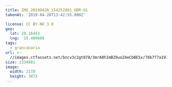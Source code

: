 ```yaml
---
title: IMG_20190428_154252881_HDR-01
takenAt: '2019-04-28T13:42:55.000Z'

license: CC BY-ND 3.0
geo:
  lat: 28.16443
  lng: -15.409609
tags:
  - grancanaria
url: >-
  //images.ctfassets.net/bncv3c2gt878/3mrA0hImBZ9uoZ4eCbBE5x/78b7f7a19748372d3e009651623ec3c1/img_20190428_154252881_hdr-01_40936554843_o
size: 2334981
image:
  width: 2178
  height: 3873
---
```

